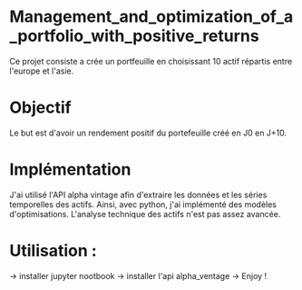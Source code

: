 # Management_and_optimization_of_a_portfolio_with_positive_returns
Ce projet consiste a crée un portfeuille en choisissant 10 actif répartis entre l'europe et l'asie.
# Objectif
Le but est d'avoir un rendement positif du portefeuille créé en J0 en J+10.
# Implémentation
J'ai utilisé l'API alpha vintage afin d'extraire les données et les séries temporelles des actifs. Ainsi, avec python, j'ai implémenté des modèles d'optimisations.
L'analyse technique des actifs n'est pas assez avancée.

# Utilisation : 
-> installer jupyter nootbook 
-> installer l'api alpha_ventage
-> Enjoy ! 
